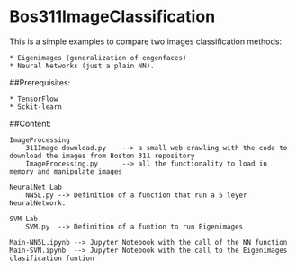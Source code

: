 # Bos311ImageClassification

This is a simple examples to compare two images classification methods: 

	* Eigenimages (generalization of engenfaces)
	* Neural Networks (just a plain NN). 

##Prerequisites:

	* TensorFlow 
	* Sckit-learn

##Content:  


	ImageProcessing  
		311Image download.py 	--> a small web crawling with the code to download the images from Boston 311 repository  
		ImageProcessing.py 		--> all the functionality to load in memory and manipulate images  
  
	NeuralNet Lab  
		NN5L.py --> Definition of a function that run a 5 leyer NeuralNetwork.
	
	SVM Lab
		SVM.py 	--> Definition of a funtion to run Eigenimages

	Main-NN5L.ipynb --> Jupyter Notebook with the call of the NN function
	Main-SVN.ipynb 	--> Jupyter Notebook with the call to the Eigenimages clasification funtion

